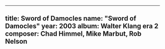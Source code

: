 
---
title: Sword of Damocles
name: "Sword of Damocles"
year:  2003
album: Walter Klang era 2
composer: Chad Himmel, Mike Marbut, Rob Nelson
---

